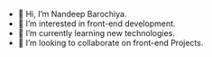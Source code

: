- 👋 Hi, I’m Nandeep Barochiya.
- 👀 I’m interested in front-end development.
- 🌱 I’m currently learning new technologies.
- 💞️ I’m looking to collaborate on front-end Projects. 

<!---
Nandeep2750/Nandeep2750 is a ✨ special ✨ repository because its `README.md` (this file) appears on your GitHub profile.
You can click the Preview link to take a look at your changes.
--->
